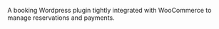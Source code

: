 A booking Wordpress plugin tightly integrated with WooCommerce to manage reservations and payments.
